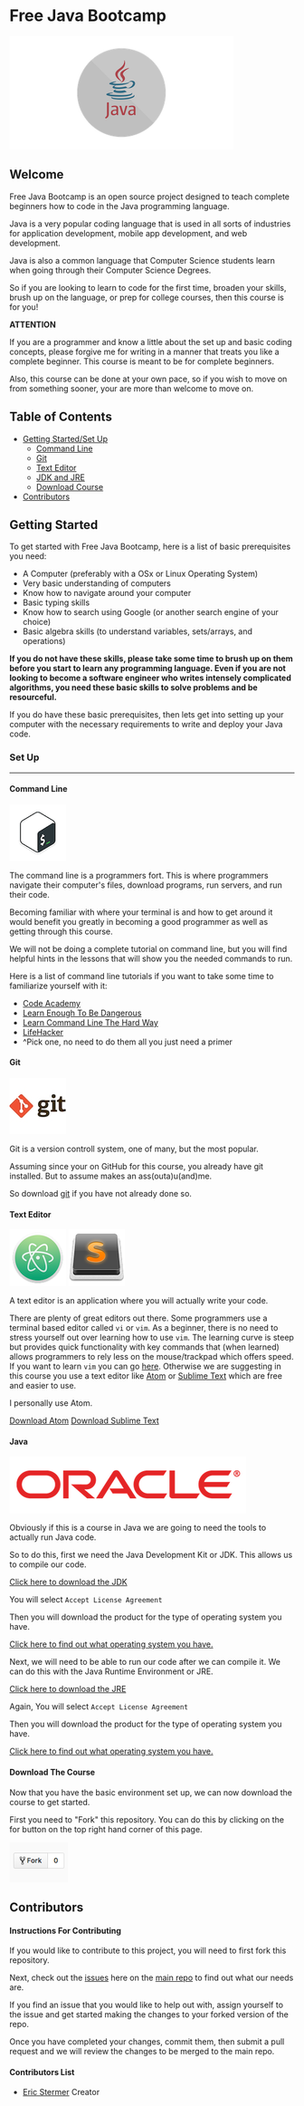 # Free Java Bootcamp 
![Java Logo](img/java-logo.png)

## Welcome

Free Java Bootcamp is an open source project designed to teach complete beginners how to code in the Java programming language.

Java is a very popular coding language that is used in all sorts of industries for application development, mobile app development, and web development.

Java is also a common language that Computer Science students learn when going through their Computer Science Degrees.

So if you are looking to learn to code for the first time, broaden your skills, brush up on the language, or prep for college courses, then this course is for you!

**ATTENTION**

If you are a programmer and know a little about the set up and basic coding concepts, please forgive me for writing in a manner that treats you like a complete beginner. This course is meant to be for complete beginners.

Also, this course can be done at your own pace, so if you wish to move on from something sooner, your are more than welcome to move on.

## Table of Contents

  - [Getting Started/Set Up](#getting-started)
    * [Command Line](#command-line)
    * [Git](#git)
    * [Text Editor](#text-editor)
    * [JDK and JRE](#java)
    * [Download Course](#download-the-course)
  - [Contributors](#contributors)
  
## Getting Started

To get started with Free Java Bootcamp, here is a list of basic prerequisites you need:

  - A Computer (preferably with a OSx or Linux Operating System)
  - Very basic understanding of computers
  - Know how to navigate around your computer
  - Basic typing skills
  - Know how to search using Google (or another search engine of your choice)
  - Basic algebra skills (to understand variables, sets/arrays, and operations)
  
**If you do not have these skills, please take some time to brush up on them before you start to learn any programming language. Even if you are not looking to become a software engineer who writes intensely complicated algorithms, you need these basic skills to solve problems and be resourceful.**

If you do have these basic prerequisites, then lets get into setting up your computer with the necessary requirements to write and deploy your Java code.

### Set Up
---

#### Command Line

![Bash Logo](img/bash-logo.png)

The command line is a programmers fort. This is where programmers navigate their computer's files, download programs, run servers, and run their code. 

Becoming familiar with where your terminal is and how to get around it would benefit you greatly in becoming a good programmer as well as getting through this course.

We will not be doing a complete tutorial on command line, but you will find helpful hints in the lessons that will show you the needed commands to run.

Here is a list of command line tutorials if you want to take some time to familiarize yourself with it:

  - [Code Academy](https://www.codecademy.com/learn/learn-the-command-line)
  - [Learn Enough To Be Dangerous](https://www.learnenough.com/command-line-tutorial)
  - [Learn Command Line The Hard Way](https://learncodethehardway.org/unix/)
  - [LifeHacker](http://lifehacker.com/5633909/who-needs-a-mouse-learn-to-use-the-command-line-for-almost-anything)
  - ^Pick one, no need to do them all you just need a primer
  
#### Git

![Git Logo](img/git-logo.jpg)

Git is a version controll system, one of many, but the most popular. 

Assuming since your on GitHub for this course, you already have git installed. But to assume makes an ass(outa)u(and)me.

So download [git](https://git-scm.com/book/en/v2/Getting-Started-Installing-Git) if you have not already done so.

#### Text Editor

![Atom Logo](img/atom-logo.png) ![Sublime Logo](img/sublime-logo.png)

A text editor is an application where you will actually write your code.

There are plenty of great editors out there. Some programmers use a terminal based editor called `vi` or `vim`. As a beginner, there is no need to stress yourself out over learning how to use `vim`. The learning curve is steep but provides quick functionality with key commands that (when learned) allows programmers to rely less on the mouse/trackpad which offers speed. If you want to learn `vim` you can go [here](http://vim-adventures.com/). Otherwise we are suggesting in this course you use a text editor like [Atom](https://atom.io/) or [Sublime Text](https://www.sublimetext.com/3) which are free and easier to use.

I personally use Atom.

[Download Atom](https://atom.io/)
[Download Sublime Text](https://www.sublimetext.com/3)

#### Java

![Oracle Logo](img/oracle-logo.png)

Obviously if this is a course in Java we are going to need the tools to actually run Java code.

So to do this, first we need the Java Development Kit or JDK. This allows us to compile our code.

[Click here to download the JDK](http://www.oracle.com/technetwork/java/javase/downloads/jdk8-downloads-2133151.html)

You will select `Accept License Agreement`

Then you will download the product for the type of operating system you have.

[Click here to find out what operating system you have.](http://support.hubris.net/knowledge_base/006.php)

Next, we will need to be able to run our code after we can compile it. We can do this with the Java Runtime Environment or JRE. 

[Click here to download the JRE](http://www.oracle.com/technetwork/java/javase/downloads/jre8-downloads-2133155.html)

Again, You will select `Accept License Agreement`

Then you will download the product for the type of operating system you have.

[Click here to find out what operating system you have.](http://support.hubris.net/knowledge_base/006.php)

#### Download The Course

Now that you have the basic environment set up, we can now download the course to get started.

First you need to "Fork" this repository. You can do this by clicking on the for button on the top right hand corner of this page.

![Fork Repo](/img/fork.png)

## Contributors

#### Instructions For Contributing

If you would like to contribute to this project, you will need to first fork this repository.

Next, check out the [issues](https://github.com/estermer/free-java-bootcamp/issues) here on the [main repo](https://github.com/estermer/free-java-bootcamp) to find out what our needs are.

If you find an issue that you would like to help out with, assign yourself to the issue and get started making the changes to your forked version of the repo.

Once you have completed your changes, commit them, then submit a pull request and we will review the changes to be merged to the main repo.

#### Contributors List

  - [Eric Stermer](https://github.com/estermer) Creator
